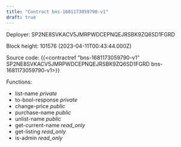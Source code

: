 ```yaml
---
title: "Contract bns-1681173059790-v1"
draft: true
---
```

Deployer: SP2NE8SVKACV5JMRPWDCEPNQEJRSBK9ZQ6SD1FGRD


 



Block height: 101576 (2023-04-11T00:43:44.000Z)

Source code: {{<contractref "bns-1681173059790-v1" SP2NE8SVKACV5JMRPWDCEPNQEJRSBK9ZQ6SD1FGRD bns-1681173059790-v1>}}

Functions:

* list-name _private_
* to-bool-response _private_
* change-price _public_
* purchase-name _public_
* unlist-name _public_
* get-current-name _read_only_
* get-listing _read_only_
* is-admin _read_only_
